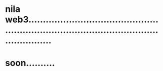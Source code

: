 # nila web3..................................................................................................................
# soon..........
